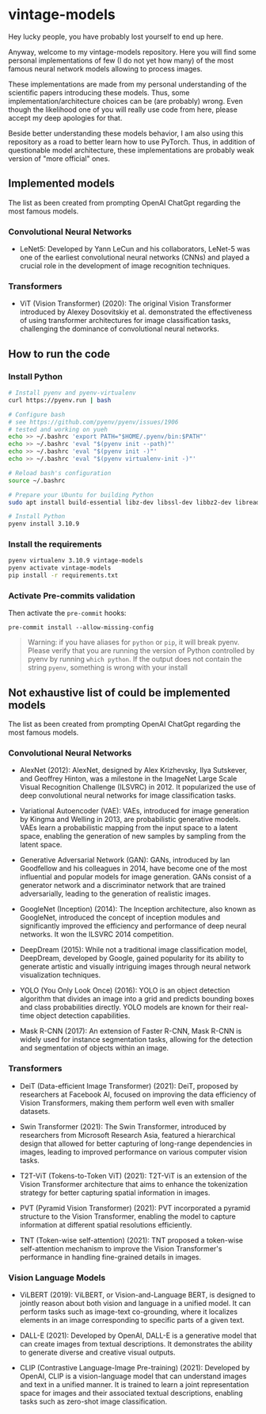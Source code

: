 # vintage-models

Hey lucky people, you have probably lost yourself to end up
here.

Anyway, welcome to my vintage-models repository. Here you will find some personal implementations
of few (I do not yet how many) of the most famous neural network models allowing to process images.

These implementations are made from my personal understanding of the scientific papers introducing
these models. Thus, some implementation/architecture choices can be (are probably) wrong. Even though
the likelihood one of you will really use code from here, please accept my deep apologies for that.

Beside better understanding these models behavior, I am also using this repository
as a road to better learn how to use PyTorch. Thus, in addition of questionable model architecture,
these implementations are probably weak version of "more official" ones.

## Implemented models

The list as been created from prompting OpenAI ChatGpt regarding the most famous models.

### Convolutional Neural Networks

- LeNet5: Developed by Yann LeCun and his collaborators, LeNet-5 was one of the earliest
convolutional neural networks (CNNs) and played a crucial role in the development
of image recognition techniques.

### Transformers

- ViT (Vision Transformer) (2020): The original Vision Transformer introduced by Alexey Dosovitskiy
et al. demonstrated the effectiveness of using transformer architectures for image classification
tasks, challenging the dominance of convolutional neural networks.


## How to run the code

### Install Python

```bash
# Install pyenv and pyenv-virtualenv
curl https://pyenv.run | bash

# Configure bash
# see https://github.com/pyenv/pyenv/issues/1906
# tested and working on yueh
echo >> ~/.bashrc 'export PATH="$HOME/.pyenv/bin:$PATH"'
echo >> ~/.bashrc 'eval "$(pyenv init --path)"'
echo >> ~/.bashrc 'eval "$(pyenv init -)"'
echo >> ~/.bashrc 'eval "$(pyenv virtualenv-init -)"'

# Reload bash's configuration
source ~/.bashrc

# Prepare your Ubuntu for building Python
sudo apt install build-essential libz-dev libssl-dev libbz2-dev libreadline-dev libsqlite3-dev libffi-dev

# Install Python
pyenv install 3.10.9
```

### Install the requirements

```bash
pyenv virtualenv 3.10.9 vintage-models
pyenv activate vintage-models
pip install -r requirements.txt
```

### Activate Pre-commits validation

Then activate the `pre-commit` hooks:

```
pre-commit install --allow-missing-config
```

> Warning: if you have aliases for `python` or `pip`, it will break pyenv. Please
verify that you are running the version of Python controlled by pyenv by
running `which python`. If the output does not contain the string `pyenv`,
something is wrong with your install


## Not exhaustive list of could be implemented models

The list as been created from prompting OpenAI ChatGpt regarding the most famous models.

### Convolutional Neural Networks

- AlexNet (2012): AlexNet, designed by Alex Krizhevsky, Ilya Sutskever, and Geoffrey Hinton,
was a milestone in the ImageNet Large Scale Visual Recognition Challenge (ILSVRC) in 2012.
It popularized the use of deep convolutional neural networks for image classification tasks.

- Variational Autoencoder (VAE): VAEs, introduced for image generation by Kingma and Welling in 2013,
are probabilistic generative models. VAEs learn a probabilistic mapping from the input space to a
latent space, enabling the generation of new samples by sampling from the latent space.

- Generative Adversarial Network (GAN): GANs, introduced by Ian Goodfellow and his colleagues
in 2014, have become one of the most influential and popular models for image generation.
GANs consist of a generator network and a discriminator network that are trained adversarially,
leading to the generation of realistic images.

- GoogleNet (Inception) (2014): The Inception architecture, also known as GoogleNet, introduced the
concept of inception modules and significantly improved the efficiency and performance
of deep neural networks. It won the ILSVRC 2014 competition.

- DeepDream (2015): While not a traditional image classification model, DeepDream, developed by Google,
gained popularity for its ability to generate artistic and visually intriguing images through
neural network visualization techniques.

- YOLO (You Only Look Once) (2016): YOLO is an object detection algorithm that divides an
image into a grid and predicts bounding boxes and class probabilities directly.
YOLO models are known for their real-time object detection capabilities.

- Mask R-CNN (2017): An extension of Faster R-CNN, Mask R-CNN is widely used for instance
segmentation tasks, allowing for the detection and segmentation of objects within an image.


### Transformers

- DeiT (Data-efficient Image Transformer) (2021): DeiT, proposed by researchers at Facebook AI,
focused on improving the data efficiency of Vision Transformers, making them perform
well even with smaller datasets.

- Swin Transformer (2021): The Swin Transformer, introduced by researchers from Microsoft Research Asia,
featured a hierarchical design that allowed for better capturing of long-range dependencies in images,
leading to improved performance on various computer vision tasks.

- T2T-ViT (Tokens-to-Token ViT) (2021): T2T-ViT is an extension of the Vision Transformer architecture
that aims to enhance the tokenization strategy for better capturing spatial information in images.

- PVT (Pyramid Vision Transformer) (2021): PVT incorporated a pyramid structure to the Vision Transformer,
enabling the model to capture information at different spatial resolutions efficiently.

- TNT (Token-wise self-attention) (2021): TNT proposed a token-wise self-attention mechanism
to improve the Vision Transformer's performance in handling fine-grained details in images.

### Vision Language Models

- ViLBERT (2019): ViLBERT, or Vision-and-Language BERT, is designed to jointly reason about
both vision and language in a unified model. It can perform tasks such as image-text co-grounding,
where it localizes elements in an image corresponding to specific parts of a given text.

- DALL-E (2021): Developed by OpenAI, DALL-E is a generative model that can create images from textual descriptions.
It demonstrates the ability to generate diverse and creative visual outputs.

- CLIP (Contrastive Language-Image Pre-training) (2021): Developed by OpenAI, CLIP is a
vision-language model that can understand images and text in a unified manner.
It is trained to learn a joint representation space for images and their associated textual descriptions,
enabling tasks such as zero-shot image classification.
